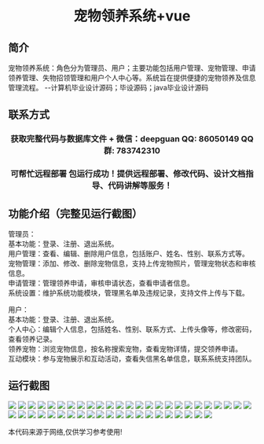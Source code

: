 <p><h1 align="center">宠物领养系统+vue</h1></p>

## 简介
宠物领养系统：角色分为管理员、用户；主要功能包括用户管理、宠物管理、申请领养管理、失物招领管理和用户个人中心等。系统旨在提供便捷的宠物领养及信息管理流程。    --计算机毕业设计源码；毕设源码；java毕业设计源码


## 联系方式
<p><h3 align="center">获取完整代码与数据库文件 + 微信：deepguan QQ: 86050149 QQ群: 783742310</h3></p>
<p><h3 align="center">可帮忙远程部署 包运行成功！提供远程部署、修改代码、设计文档指导、代码讲解等服务！</h3></p>

## 功能介绍（完整见运行截图）
管理员：  
基本功能：登录、注册、退出系统。  
用户管理：查看、编辑、删除用户信息，包括账户、姓名、性别、联系方式等。  
宠物管理：添加、修改、删除宠物信息，支持上传宠物照片，管理宠物状态和审核信息。  
申请管理：管理领养申请，审核申请状态，查看申请者信息。  
系统设置：维护系统功能模块，管理黑名单及违规记录，支持文件上传与下载。  

用户：  
基本功能：登录、注册、退出系统。  
个人中心：编辑个人信息，包括姓名、性别、联系方式、上传头像等，修改密码，查看领养记录。  
领养宠物：浏览宠物信息，按名称搜索宠物，查看宠物详情，提交领养申请。  
互动模块：参与宠物展示和互动活动，查看失信黑名单信息，联系系统支持团队。


## 运行截图
![](img/001.jpg)
![](img/002.jpg)
![](img/003.jpg)
![](img/004.jpg)
![](img/005.jpg)
![](img/006.jpg)
![](img/007.jpg)
![](img/008.jpg)
![](img/009.jpg)
![](img/010.jpg)
![](img/011.jpg)
![](img/012.jpg)
![](img/013.jpg)
![](img/014.jpg)
![](img/015.jpg)
![](img/016.jpg)
![](img/017.jpg)
![](img/018.jpg)
![](img/019.jpg)
![](img/020.jpg)
![](img/021.jpg)
![](img/022.jpg)
![](img/023.jpg)
![](img/024.jpg)
![](img/025.jpg)
![](img/026.jpg)
![](img/027.jpg)
![](img/028.jpg)
![](img/029.jpg)
![](img/030.jpg)
![](img/031.jpg)
![](img/032.jpg)
![](img/033.jpg)
![](img/034.jpg)
![](img/035.jpg)
![](img/036.jpg)
![](img/037.jpg)
![](img/038.jpg)
![](img/039.jpg)
![](img/040.jpg)
![](img/041.jpg)
![](img/042.jpg)
![](img/043.jpg)
![](img/044.jpg)
![](img/045.jpg)
![](img/046.jpg)

<p>本代码来源于网络,仅供学习参考使用!</p>
